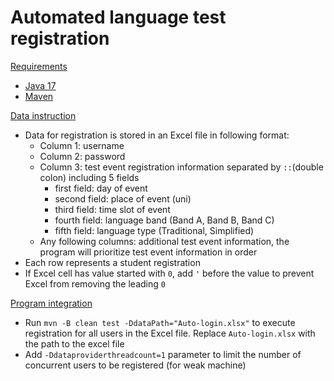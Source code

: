 Automated language test registration
====================================
[Requirements](#requirements)
- [Java 17](#https://www.oracle.com/java/technologies/javase/jdk17-archive-downloads.html)
- [Maven](#https://maven.apache.org/download.cgi)

[Data instruction](#data-instruction)
- Data for registration is stored in an Excel file in following format:
  - Column 1: username
  - Column 2: password
  - Column 3: test event registration information
    separated by `::`(double colon) including 5 fields
    - first field: day of event
    - second field: place of event (uni)
    - third field: time slot of event
    - fourth field: language band (Band A, Band B, Band C)
    - fifth field: language type (Traditional, Simplified)
  - Any following columns: additional test event information, the program will prioritize test event information in order
- Each row represents a student registration
- If Excel cell has value started with `0`, add `'` before the value to prevent Excel from removing the leading `0`

[Program integration](#program-integration)
- Run `mvn -B clean test -DdataPath="Auto-login.xlsx"` to execute registration for all users in the Excel file. Replace `Auto-login.xlsx` with the path to the excel file
- Add `-Ddataproviderthreadcount=1` parameter to limit the number of concurrent users to be registered (for weak machine)
